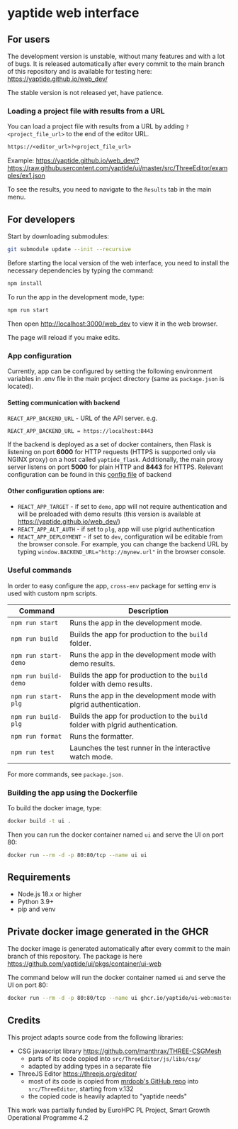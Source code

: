 # yaptide web interface

## For users

The development version is unstable, without many features and with a lot of bugs.
It is released automatically after every commit to the main branch of this repository and is available for testing here:
<https://yaptide.github.io/web_dev/>

The stable version is not released yet, have patience.

### Loading a project file with results from a URL

You can load a project file with results from a URL by adding `?<project_file_url>` to the end of the editor URL.

```txt
https://<editor_url>?<project_file_url>
```

Example: <https://yaptide.github.io/web_dev/?https://raw.githubusercontent.com/yaptide/ui/master/src/ThreeEditor/examples/ex1.json>

To see the results, you need to navigate to the `Results` tab in the main menu.

## For developers

Start by downloading submodules:

```bash
git submodule update --init --recursive
```

Before starting the local version of the web interface, you need to install the necessary dependencies by typing the command:

```bash
npm install
```

To run the app in the development mode, type:

```bash
npm run start
```

Then open [http://localhost:3000/web_dev](http://localhost:3000/web_dev) to view it in the web browser.

The page will reload if you make edits.

### App configuration

Currently, app can be configured by setting the following environment variables in .env file in the main project directory (same as `package.json` is located).

#### Setting communication with backend

 `REACT_APP_BACKEND_URL` - URL of the API server. e.g.
 ```
 REACT_APP_BACKEND_URL = https://localhost:8443
 ```
If the backend is deployed as a set of docker containers, then Flask is listening on port **6000** for HTTP requests (HTTPS is supported only via NGINX proxy) on a host called `yaptide_flask`. 
Additionally, the main proxy server listens on port **5000** for plain HTTP and **8443** for HTTPS. Relevant configuration can be found in this [config file](https://github.com/yaptide/yaptide/blob/master/nginx.conf) of backend 


#### Other configuration options are:
- `REACT_APP_TARGET` - if set to `demo`, app will not require authentication and will be preloaded with demo results (this version is available at <https://yaptide.github.io/web_dev/>)
- `REACT_APP_ALT_AUTH` - if set to `plg`, app will use plgrid authentication
- `REACT_APP_DEPLOYMENT` - if set to `dev`, configuration wil be editable from the browser console. For example, you can change the backend URL by typing `window.BACKEND_URL="http://mynew.url"` in the browser console.



### Useful commands

In order to easy configure the app, `cross-env` package for setting env is used with custom npm scripts.

| Command               | Description                                                                 |
| --------------------- | --------------------------------------------------------------------------- |
| `npm run start`       | Runs the app in the development mode.                                       |
| `npm run build`       | Builds the app for production to the `build` folder.                        |
| `npm run start-demo`  | Runs the app in the development mode with demo results.                     |
| `npm run build-demo`  | Builds the app for production to the `build` folder with demo results.      |
| `npm run start-plg`   | Runs the app in the development mode with plgrid authentication.            |
| `npm run build-plg`   | Builds the app for production to the `build` folder with plgrid authentication. |
| `npm run format`      | Runs the formatter.                                                         |
| `npm run test`        | Launches the test runner in the interactive watch mode.                     |

For more commands, see `package.json`.

### Building the app using the Dockerfile

To build the docker image, type:

```bash
docker build -t ui .
```

Then you can run the docker container named `ui` and serve the UI on port 80:

```bash
docker run --rm -d -p 80:80/tcp --name ui ui
```

## Requirements

- Node.js 18.x or higher
- Python 3.9+
- pip and venv

## Private docker image generated in the GHCR

The docker image is generated automatically after every commit to the main branch of this repository.
The package is here <https://github.com/yaptide/ui/pkgs/container/ui-web>

The command below will run the docker container named `ui` and serve the UI on port 80:

```bash
docker run --rm -d -p 80:80/tcp --name ui ghcr.io/yaptide/ui-web:master
```

## Credits

This project adapts source code from the following libraries:

- CSG javascript library <https://github.com/manthrax/THREE-CSGMesh>
  - parts of its code copied into `src/ThreeEditor/js/libs/csg/`
  - adapted by adding types in a separate file
- ThreeJS Editor <https://threejs.org/editor/>
  - most of its code is copied from [mrdoob's GitHub repo](https://github.com/mrdoob/three.js/tree/r132/editor) into `src/ThreeEditor`, starting from v.132
  - the copied code is heavily adapted to "yaptide needs"

This work was partially funded by EuroHPC PL Project, Smart Growth Operational Programme 4.2
